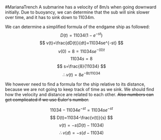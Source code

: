 #MarianaTrench
A submarine has a velocity of 8m/s when going downward initially. Due to buoyancy, we can determine that the sub will sink slower over time, and it has to sink down to 11034m.

We can determine a simplified formula of the endgame ship as followed:
$$
D(t)=11034(1-e^{-st})
$$
$$
v(t)=\frac{dD(t)}{dt}=11034se^{-st}
$$
$$
v(0)=8=11034se^{-(0)t}
$$
$$
11034s=8
$$
$$
s=\frac{8}{11034}
$$
$$
\therefore v(t)=8e^{-8t/11034}
$$

We however need to find a formula for the ship relative to its distance, because we are not going to keep track of time as we sink. We should find how the velocity and distance are related to each other. ~~Also numbers can get complicated if we use Euler's number.~~

$$
11034-11034e^{-st}=11034se^{-st}
$$
$$
D(t)=11034-\frac{v(t)}{s}
$$
$$
v(t)=-s(D(t)-11034)
$$
$$
\therefore v(d)=-s(d-11034)
$$
